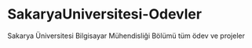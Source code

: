 # SakaryaUniversitesi-Odevler
Sakarya Üniversitesi Bilgisayar Mühendisliği Bölümü tüm ödev ve projeler
